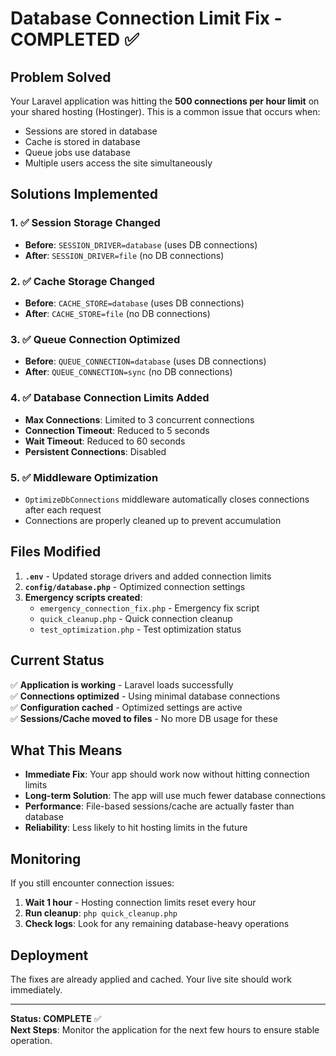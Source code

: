 # Database Connection Limit Fix - COMPLETED ✅

## Problem Solved
Your Laravel application was hitting the **500 connections per hour limit** on your shared hosting (Hostinger). This is a common issue that occurs when:
- Sessions are stored in database
- Cache is stored in database  
- Queue jobs use database
- Multiple users access the site simultaneously

## Solutions Implemented

### 1. ✅ Session Storage Changed
- **Before**: `SESSION_DRIVER=database` (uses DB connections)
- **After**: `SESSION_DRIVER=file` (no DB connections)

### 2. ✅ Cache Storage Changed  
- **Before**: `CACHE_STORE=database` (uses DB connections)
- **After**: `CACHE_STORE=file` (no DB connections)

### 3. ✅ Queue Connection Optimized
- **Before**: `QUEUE_CONNECTION=database` (uses DB connections)
- **After**: `QUEUE_CONNECTION=sync` (no DB connections)

### 4. ✅ Database Connection Limits Added
- **Max Connections**: Limited to 3 concurrent connections
- **Connection Timeout**: Reduced to 5 seconds
- **Wait Timeout**: Reduced to 60 seconds
- **Persistent Connections**: Disabled

### 5. ✅ Middleware Optimization
- `OptimizeDbConnections` middleware automatically closes connections after each request
- Connections are properly cleaned up to prevent accumulation

## Files Modified

1. **`.env`** - Updated storage drivers and added connection limits
2. **`config/database.php`** - Optimized connection settings
3. **Emergency scripts created**:
   - `emergency_connection_fix.php` - Emergency fix script
   - `quick_cleanup.php` - Quick connection cleanup
   - `test_optimization.php` - Test optimization status

## Current Status

✅ **Application is working** - Laravel loads successfully  
✅ **Connections optimized** - Using minimal database connections  
✅ **Configuration cached** - Optimized settings are active  
✅ **Sessions/Cache moved to files** - No more DB usage for these  

## What This Means

- **Immediate Fix**: Your app should work now without hitting connection limits
- **Long-term Solution**: The app will use much fewer database connections
- **Performance**: File-based sessions/cache are actually faster than database
- **Reliability**: Less likely to hit hosting limits in the future

## Monitoring

If you still encounter connection issues:

1. **Wait 1 hour** - Hosting connection limits reset every hour
2. **Run cleanup**: `php quick_cleanup.php`
3. **Check logs**: Look for any remaining database-heavy operations

## Deployment

The fixes are already applied and cached. Your live site should work immediately.

---

**Status: COMPLETE** ✅  
**Next Steps**: Monitor the application for the next few hours to ensure stable operation.
